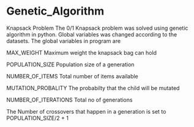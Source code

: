 # Genetic_Algorithm
Knapsack Problem
The 0/1 Knapsack problem was solved using genetic algorithm in python. Global variables was changed according to the datasets.
The global variables in program are

MAX_WEIGHT                 Maximum weight the knapsack bag can hold

POPULATION_SIZE           	 Population size of a generation

NUMBER_OF_ITEMS           	 Total number of items available

MUTATION_PROBALITY         The probabilty that the child will be mutated

NUMBER_OF_ITERATIONS     Total no of generations

The Number of crossovers that happen in a generation is set to POPULATION_SIZE/2 + 1
